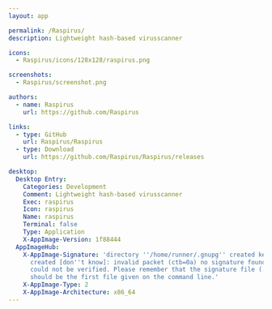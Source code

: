 ```yaml
---
layout: app

permalink: /Raspirus/
description: Lightweight hash-based virusscanner

icons:
  - Raspirus/icons/128x128/raspirus.png

screenshots:
  - Raspirus/screenshot.png

authors:
  - name: Raspirus
    url: https://github.com/Raspirus

links:
  - type: GitHub
    url: Raspirus/Raspirus
  - type: Download
    url: https://github.com/Raspirus/Raspirus/releases

desktop:
  Desktop Entry:
    Categories: Development
    Comment: Lightweight hash-based virusscanner
    Exec: raspirus
    Icon: raspirus
    Name: raspirus
    Terminal: false
    Type: Application
    X-AppImage-Version: 1f88444
  AppImageHub:
    X-AppImage-Signature: 'directory ''/home/runner/.gnupg'' created keybox ''/home/runner/.gnupg/pubring.kbx''
      created [don''t know]: invalid packet (ctb=0a) no signature found the signature
      could not be verified. Please remember that the signature file (.sig or .asc)
      should be the first file given on the command line.'
    X-AppImage-Type: 2
    X-AppImage-Architecture: x86_64
---
```

